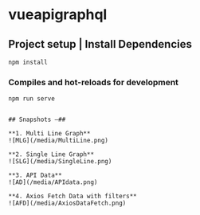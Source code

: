 # vueapigraphql

## Project setup | Install Dependencies
```
npm install
```

### Compiles and hot-reloads for development
```
npm run serve
```
```

## Snapshots –##   

**1. Multi Line Graph** 
![MLG](/media/MultiLine.png)

**2. Single Line Graph**
![SLG](/media/SingleLine.png)

**3. API Data**
![AD](/media/APIdata.png)

**4. Axios Fetch Data with filters**
![AFD](/media/AxiosDataFetch.png)
